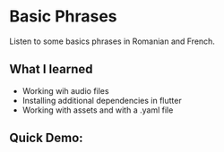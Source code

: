 # Basic Phrases

Listen to some basics phrases in Romanian and French.

## What I learned

* Working wih audio files
* Installing additional dependencies in flutter
* Working with assets and with a .yaml file

## Quick Demo: 